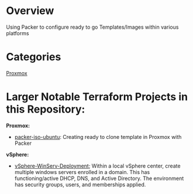 # Overview 
Using Packer to configure ready to go Templates/Images within various platforms
# Categories
[Proxmox](https://github.com/Cinderblook/tacklebox/tree/main/Packer/Proxmox) <br>

# Larger Notable Terraform Projects in this Repository:

**Proxmox:**
* [packer-iso-ubuntu](): Creating ready to clone template in Proxmox with Packer

**vSphere:**
* [vSphere-WinServ-Deployment](); Within a local vSphere center, create multiple windows servers enrolled in a domain. This has functioning/active DHCP, DNS, and Active Directory. The environment has security groups, users, and memberships applied. 